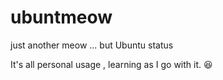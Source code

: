 # ubuntmeow
just another meow ... but Ubuntu status

It's all personal usage , learning as I go with it. 
😆
